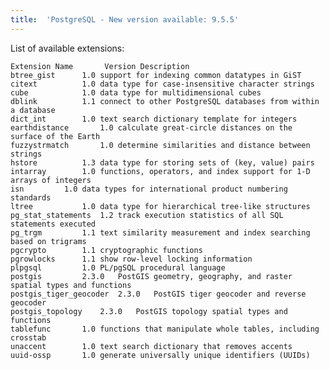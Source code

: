 ```yaml
---
title:	'PostgreSQL - New version available: 9.5.5'
---
```


List of available extensions:

<pre><code>Extension Name		Version	Description
btree_gist		1.0	support for indexing common datatypes in GiST
citext			1.0	data type for case-insensitive character strings
cube			1.0	data type for multidimensional cubes
dblink			1.1	connect to other PostgreSQL databases from within a database
dict_int		1.0	text search dictionary template for integers
earthdistance		1.0	calculate great-circle distances on the surface of the Earth
fuzzystrmatch		1.0	determine similarities and distance between strings
hstore			1.3	data type for storing sets of (key, value) pairs
intarray		1.0	functions, operators, and index support for 1-D arrays of integers
isn			1.0	data types for international product numbering standards
ltree			1.0	data type for hierarchical tree-like structures
pg_stat_statements	1.2	track execution statistics of all SQL statements executed
pg_trgm			1.1	text similarity measurement and index searching based on trigrams
pgcrypto		1.1	cryptographic functions
pgrowlocks		1.1	show row-level locking information
plpgsql			1.0	PL/pgSQL procedural language
postgis			2.3.0	PostGIS geometry, geography, and raster spatial types and functions
postgis_tiger_geocoder	2.3.0	PostGIS tiger geocoder and reverse geocoder
postgis_topology	2.3.0	PostGIS topology spatial types and functions
tablefunc		1.0	functions that manipulate whole tables, including crosstab
unaccent		1.0	text search dictionary that removes accents
uuid-ossp		1.0	generate universally unique identifiers (UUIDs)</pre></code>
